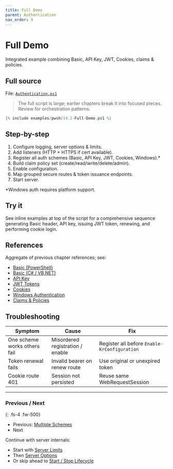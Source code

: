 ```yaml
---
title: Full Demo
parent: Authentication
nav_order: 9
---
```


# Full Demo

Integrated example combining Basic, API Key, JWT, Cookies, claims & policies.

## Full source

File: [`Authentication.ps1`][Authentication-Full]

> The full script is large; earlier chapters break it into focused pieces. Review for orchestration patterns.

```powershell
{% include examples/pwsh/14.1-Full-Demo.ps1 %}
```

## Step-by-step

1. Configure logging, server options & limits.
2. Add listeners (HTTP + HTTPS if cert available).
3. Register all auth schemes (Basic, API Key, JWT, Cookies, Windows).\*
4. Build claim policy set (create/read/write/delete/admin).
5. Enable configuration.
6. Map grouped secure routes & token issuance endpoints.
7. Start server.

\*Windows auth requires platform support.

## Try it

See inline examples at top of the script for a comprehensive sequence generating Basic header, API key, issuing JWT token,
renewing, and performing cookie login.

## References

Aggregate of previous chapter references; see:

- [Basic (PowerShell)][Basic (PowerShell)]
- [Basic (C# / VB.NET)][Basic (C# / VB.NET)]
- [API Key][API Key]
- [JWT Tokens][JWT Tokens]
- [Cookies][Cookies]
- [Windows Authentication][Windows Authentication]
- [Claims & Policies][Claims & Policies]

## Troubleshooting

| Symptom                      | Cause                            | Fix                                          |
| ---------------------------- | -------------------------------- | -------------------------------------------- |
| One scheme works others fail | Misordered registration / enable | Register all before `Enable-KrConfiguration` |
| Token renewal fails          | Invalid bearer on renew route    | Use original or unexpired token              |
| Cookie route 401             | Session not persisted            | Reuse same WebRequestSession                 |

---

### Previous / Next

{: .fs-4 .fw-500}

- Previous: [Multiple Schemes][Prev]
- Next

Continue with server internals:

- Start with [Server Limits](../13.server-configuration/1.Server-Limits)
- Then [Server Options](../13.server-configuration/2.Server-Options)
- Or skip ahead to [Start / Stop Lifecycle](../14.lifecycle/1.Start-Stop)

[Authentication-Full]: https://github.com/Kestrun/Kestrun/blob/main/examples/PowerShell/Authentication/Authentication.ps1
[Basic (PowerShell)]: ./1.Basic-PS
[Basic (C# / VB.NET)]: ./2.Basic-MultiLang
[API Key]: ./3.Api-Key
[JWT Tokens]: ./4.Jwt
[Cookies]: ./5.Cookies
[Windows Authentication]: ./6.Windows-Authentication
[Claims & Policies]: ./7.Claims-Policies
[Prev]: ./8.Multiple-Schemes
